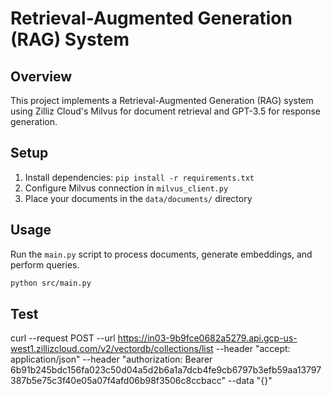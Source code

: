 # Retrieval-Augmented Generation (RAG) System

## Overview
This project implements a Retrieval-Augmented Generation (RAG) system using Zilliz Cloud's Milvus for document retrieval and GPT-3.5 for response generation.

## Setup
1. Install dependencies: `pip install -r requirements.txt`
2. Configure Milvus connection in `milvus_client.py`
3. Place your documents in the `data/documents/` directory

## Usage
Run the `main.py` script to process documents, generate embeddings, and perform queries.

```bash
python src/main.py
```
## Test 
curl --request POST --url https://in03-9b9fce0682a5279.api.gcp-us-west1.zillizcloud.com/v2/vectordb/collections/list --header "accept: application/json" --header "authorization: Bearer 6b91b245bdc156fa023c50d04a5d2b6a1a7dcb4fe9cb6797b3efb59aa13797387b5e75c3f40e05a07f4afd06b98f3506c8ccbacc" --data "{}"

